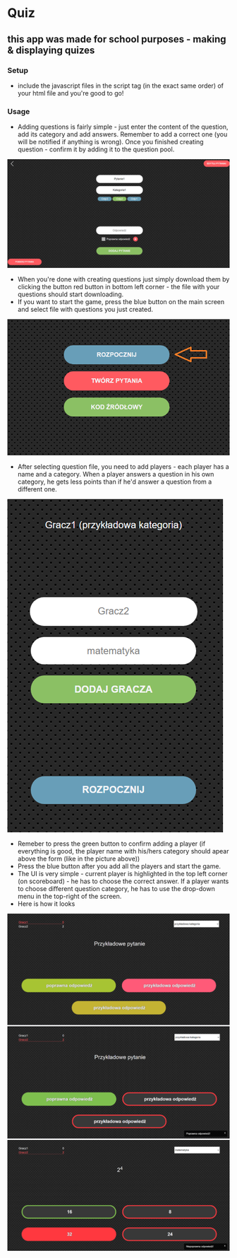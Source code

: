 # Quiz
## this app was made for school purposes - making & displaying quizes

### Setup
- include the javascript files in the script tag (in the exact same order) of your html file and you're good to go!

### Usage
- Adding questions is fairly simple - just enter the content of the question, add its category and add answers. Remember to add a correct one (you will be notified if anything is wrong). Once you finished creating question - confirm it by adding it to the question pool.

![](pictures/Quiz1.png)

- When you're done with creating questions just simply download them by clicking the button red button in bottom left corner - the file with your questions should start downloading.
- If you want to start the game, press the blue button on the main screen and select file with questions you just created.

![](pictures/Quiz2.png)

- After selecting question file, you need to add players - each player has a name and a category. When a player answers a question in his own category, he gets less points than if he'd answer a question from a different one.

![](pictures/Quiz3.png)

- Remeber to press the green button to confirm adding a player (if everything is good, the player name with his/hers category should apear above the form (like in the picture above))
- Press the blue button after you add all the players and start the game.
- The UI is very simple - current player is highlighted in the top left corner (on scoreboard) - he has to choose the correct answer. If a player wants to choose different question category, he has to use the drop-down menu in the top-right of the screen.
- Here is how it looks

![](pictures/Quiz4.png)
![](pictures/Quiz5.png)
![](pictures/Quiz6.png)
